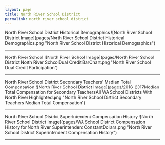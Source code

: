 ```yaml
---
layout: page
title: North River School District
permalink: north river school district
---
```



North River School District Historical Demographics
![North River School District Image](pages/North River School District Historical Demographics.png "North River School District Historical Demographics")

___

North River School
![North River School Image](pages/North River School District North River SchoolDual Credit BarChart.png "North River School Dual Credit Participation")

___

North River School District Secondary Teachers' Median Total Compensation
![North River School District Image](pages/2016-2017Median Total Compensation for Secondary TeachersAll WA School Districts With North River Highlighted.png "North River School District Secondary Teachers Median Total Compensation")

___

North River School District Superintendent Compensation History
![North River School District Image](pages/WA School District Compensation History for North River Superintendent ConstantDollars.png "North River School District Superintendent Compensation History")

___

